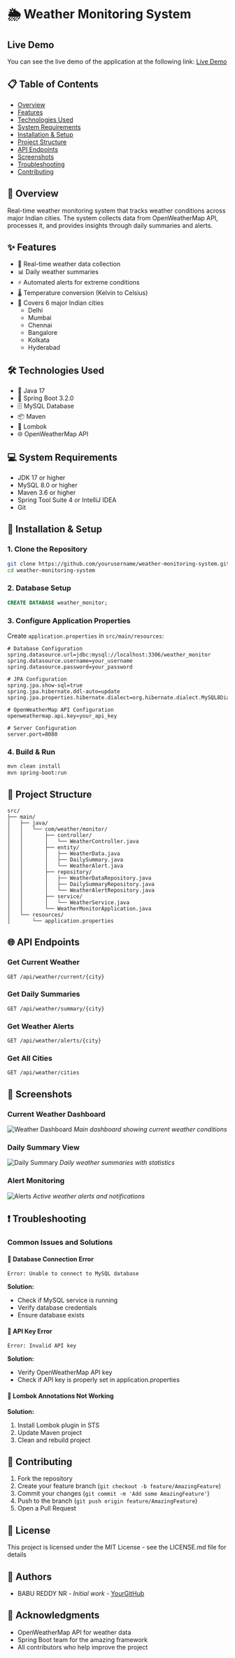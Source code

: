 # 🌦️ Weather Monitoring System 


## Live Demo

You can see the live demo of the application at the following link:
[Live Demo]([https://your-live-demo-link.com](https://babureddynr.github.io/spring-html-pages/whetherapp.html))

## 📋 Table of Contents
- [Overview](#overview)
- [Features](#features)
- [Technologies Used](#technologies-used)
- [System Requirements](#system-requirements)
- [Installation & Setup](#installation--setup)
- [Project Structure](#project-structure)
- [API Endpoints](#api-endpoints)
- [Screenshots](#screenshots)
- [Troubleshooting](#troubleshooting)
- [Contributing](#contributing)

## 🎯 Overview
Real-time weather monitoring system that tracks weather conditions across major Indian cities. The system collects data from OpenWeatherMap API, processes it, and provides insights through daily summaries and alerts.

## ✨ Features
- 🔄 Real-time weather data collection
- 📊 Daily weather summaries
- ⚡ Automated alerts for extreme conditions
- 🌡️ Temperature conversion (Kelvin to Celsius)
- 📍 Covers 6 major Indian cities
  - Delhi
  - Mumbai
  - Chennai
  - Bangalore
  - Kolkata
  - Hyderabad

## 🛠️ Technologies Used
- 🎯 Java 17
- 🍃 Spring Boot 3.2.0
- 🗄️ MySQL Database
- 📦 Maven
- 🔧 Lombok
- 🌐 OpenWeatherMap API

## 💻 System Requirements
- JDK 17 or higher
- MySQL 8.0 or higher
- Maven 3.6 or higher
- Spring Tool Suite 4 or IntelliJ IDEA
- Git

## 🚀 Installation & Setup

### 1. Clone the Repository
```bash
git clone https://github.com/yourusername/weather-monitoring-system.git
cd weather-monitoring-system
```

### 2. Database Setup
```sql
CREATE DATABASE weather_monitor;
```

### 3. Configure Application Properties
Create `application.properties` in `src/main/resources`:
```properties
# Database Configuration
spring.datasource.url=jdbc:mysql://localhost:3306/weather_monitor
spring.datasource.username=your_username
spring.datasource.password=your_password

# JPA Configuration
spring.jpa.show-sql=true
spring.jpa.hibernate.ddl-auto=update
spring.jpa.properties.hibernate.dialect=org.hibernate.dialect.MySQL8Dialect

# OpenWeatherMap API Configuration
openweathermap.api.key=your_api_key

# Server Configuration
server.port=8080
```

### 4. Build & Run
```bash
mvn clean install
mvn spring-boot:run
```

## 📁 Project Structure
```
src/
├── main/
│   ├── java/
│   │   └── com/weather/monitor/
│   │       ├── controller/
│   │       │   └── WeatherController.java
│   │       ├── entity/
│   │       │   ├── WeatherData.java
│   │       │   ├── DailySummary.java
│   │       │   └── WeatherAlert.java
│   │       ├── repository/
│   │       │   ├── WeatherDataRepository.java
│   │       │   ├── DailySummaryRepository.java
│   │       │   └── WeatherAlertRepository.java
│   │       ├── service/
│   │       │   └── WeatherService.java
│   │       └── WeatherMonitorApplication.java
│   └── resources/
│       └── application.properties
```

## 🌐 API Endpoints

### Get Current Weather
```http
GET /api/weather/current/{city}
```

### Get Daily Summaries
```http
GET /api/weather/summary/{city}
```

### Get Weather Alerts
```http
GET /api/weather/alerts/{city}
```

### Get All Cities
```http
GET /api/weather/cities
```

## 📸 Screenshots

### Current Weather Dashboard
![Weather Dashboard](screenshot_placeholder.png)
*Main dashboard showing current weather conditions*

### Daily Summary View
![Daily Summary](screenshot_placeholder.png)
*Daily weather summaries with statistics*

### Alert Monitoring
![Alerts](screenshot_placeholder.png)
*Active weather alerts and notifications*

## ❗ Troubleshooting

### Common Issues and Solutions

#### 🔴 Database Connection Error
```
Error: Unable to connect to MySQL database
```
**Solution:**
- Check if MySQL service is running
- Verify database credentials
- Ensure database exists

#### 🔴 API Key Error
```
Error: Invalid API key
```
**Solution:**
- Verify OpenWeatherMap API key
- Check if API key is properly set in application.properties

#### 🔴 Lombok Annotations Not Working
**Solution:**
1. Install Lombok plugin in STS
2. Update Maven project
3. Clean and rebuild project

## 🤝 Contributing
1. Fork the repository
2. Create your feature branch (`git checkout -b feature/AmazingFeature`)
3. Commit your changes (`git commit -m 'Add some AmazingFeature'`)
4. Push to the branch (`git push origin feature/AmazingFeature`)
5. Open a Pull Request

## 📄 License
This project is licensed under the MIT License - see the LICENSE.md file for details

## 👥 Authors
- BABU REDDY NR - *Initial work* - [YourGitHub](https://github.com/babureddynr)

## 🙏 Acknowledgments
- OpenWeatherMap API for weather data
- Spring Boot team for the amazing framework
- All contributors who help improve the project

